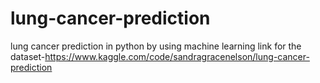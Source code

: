 # lung-cancer-prediction
 lung cancer prediction in python by using machine learning 
link for the dataset-https://www.kaggle.com/code/sandragracenelson/lung-cancer-prediction
